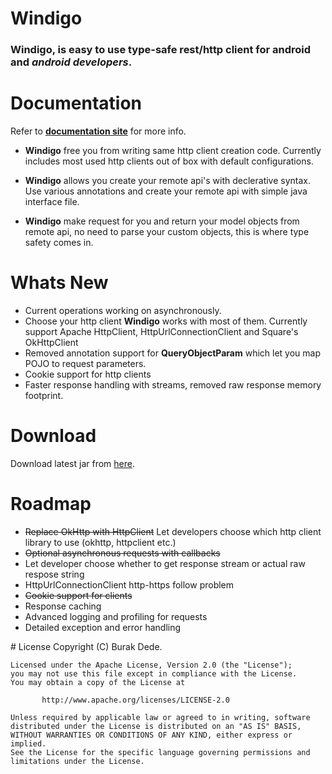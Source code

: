 # Windigo 

### **Windigo**, is easy to use type-safe rest/http client for android and *android developers*. 


# Documentation

Refer to **[documentation site](http://burakdd.github.io/windigo/)** for more info.

* **Windigo** free you from writing same http client creation code. Currently includes most used http clients out of box with default configurations.

* **Windigo** allows you create your remote api's with declerative syntax. Use various annotations and create your remote api with simple java interface file.

* **Windigo** make request for you and return your model objects from remote api, no need to parse your custom objects, this is where type safety comes in.  

# Whats New

* Current operations working on asynchronously.
* Choose your http client **Windigo** works with most of them. Currently support Apache HttpClient, HttpUrlConnectionClient and Square's OkHttpClient 
* Removed annotation support for **QueryObjectParam** which let you map POJO to request parameters.
* Cookie support for http clients
* Faster response handling with streams, removed raw response memory footprint.

# Download

Download latest jar from [here](https://github.com/burakdd/windigo/raw/master/windigo-release/windigo.jar).


# Roadmap
* <del>Replace OkHttp with HttpClient</del> Let developers choose which http client library to use (okhttp, httpclient etc.)
* <del>Optional asynchronous requests with callbacks</del>
* Let developer choose whether to get response stream or actual raw respose string
* HttpUrlConnectionClient http-https follow problem
* <del>Cookie support for clients</del>
* Response caching
* Advanced logging and profiling for requests
* Detailed exception and error handling  


# License
 	Copyright (C) Burak Dede.
 
 	Licensed under the Apache License, Version 2.0 (the "License");
 	you may not use this file except in compliance with the License.
 	You may obtain a copy of the License at
 
    	   http://www.apache.org/licenses/LICENSE-2.0
 	
 	Unless required by applicable law or agreed to in writing, software
 	distributed under the License is distributed on an "AS IS" BASIS,
 	WITHOUT WARRANTIES OR CONDITIONS OF ANY KIND, either express or implied.
 	See the License for the specific language governing permissions and
 	limitations under the License.

  
